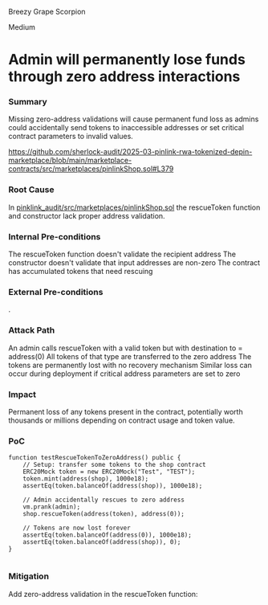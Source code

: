 Breezy Grape Scorpion

Medium

# Admin will permanently lose funds through zero address interactions

### Summary

Missing zero-address validations will cause permanent fund loss as admins could accidentally send tokens to inaccessible addresses or set critical contract parameters to invalid values.


https://github.com/sherlock-audit/2025-03-pinlink-rwa-tokenized-depin-marketplace/blob/main/marketplace-contracts/src/marketplaces/pinlinkShop.sol#L379

### Root Cause

In [pinklink_audit/src/marketplaces/pinlinkShop.sol](https://github.com/sherlock-audit/2025-03-pinlink-rwa-tokenized-depin-marketplace-king-null/pinklink_audit/src/marketplaces/pinlinkShop.sol#L498-L503) the rescueToken function and constructor lack proper address validation.

### Internal Pre-conditions

The rescueToken function doesn't validate the recipient address
The constructor doesn't validate that input addresses are non-zero
The contract has accumulated tokens that need rescuing



### External Pre-conditions

.

### Attack Path

An admin calls rescueToken with a valid token but with destination to = address(0)
All tokens of that type are transferred to the zero address
The tokens are permanently lost with no recovery mechanism
Similar loss can occur during deployment if critical address parameters are set to zero

### Impact

Permanent loss of any tokens present in the contract, potentially worth thousands or millions depending on contract usage and token value.

### PoC

```solidity
function testRescueTokenToZeroAddress() public {
    // Setup: transfer some tokens to the shop contract
    ERC20Mock token = new ERC20Mock("Test", "TEST");
    token.mint(address(shop), 1000e18);
    assertEq(token.balanceOf(address(shop)), 1000e18);
    
    // Admin accidentally rescues to zero address
    vm.prank(admin);
    shop.rescueToken(address(token), address(0));
    
    // Tokens are now lost forever
    assertEq(token.balanceOf(address(0)), 1000e18);
    assertEq(token.balanceOf(address(shop)), 0);
}


```

### Mitigation

Add zero-address validation in the rescueToken function: